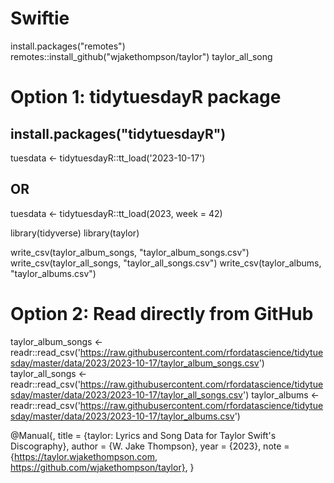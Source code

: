 # Swiftie
 install.packages("remotes")
remotes::install_github("wjakethompson/taylor")
taylor_all_song

# Option 1: tidytuesdayR package 
## install.packages("tidytuesdayR")

tuesdata <- tidytuesdayR::tt_load('2023-10-17')
## OR
tuesdata <- tidytuesdayR::tt_load(2023, week = 42)

library(tidyverse)
library(taylor)

write_csv(taylor_album_songs, "taylor_album_songs.csv")
write_csv(taylor_all_songs, "taylor_all_songs.csv")
write_csv(taylor_albums, "taylor_albums.csv")
# Option 2: Read directly from GitHub

taylor_album_songs <- readr::read_csv('https://raw.githubusercontent.com/rfordatascience/tidytuesday/master/data/2023/2023-10-17/taylor_album_songs.csv')
taylor_all_songs <- readr::read_csv('https://raw.githubusercontent.com/rfordatascience/tidytuesday/master/data/2023/2023-10-17/taylor_all_songs.csv')
taylor_albums <- readr::read_csv('https://raw.githubusercontent.com/rfordatascience/tidytuesday/master/data/2023/2023-10-17/taylor_albums.csv')

@Manual{,
  title = {taylor: Lyrics and Song Data for Taylor Swift's Discography},
  author = {W. Jake Thompson},
  year = {2023},
  note = {https://taylor.wjakethompson.com,
https://github.com/wjakethompson/taylor},
}
